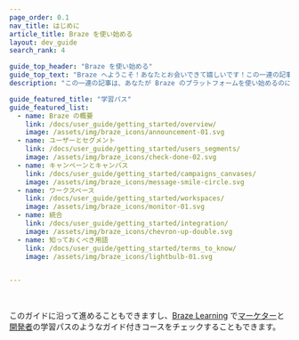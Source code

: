 ```yaml
---
page_order: 0.1
nav_title: はじめに
article_title: Braze を使い始める
layout: dev_guide
search_rank: 4

guide_top_header: "Braze を使い始める"
guide_top_text: "Braze へようこそ！あなたとお会いできて嬉しいです！この一連の記事は、あなたが Braze のプラットフォームを使い始めるのに役立ち、Braze の主要な用語、特徴、機能について紹介します。"
description: "この一連の記事は、あなたが Braze のプラットフォームを使い始めるのに役立ち、Braze の主要な用語、特徴、機能について紹介します。"

guide_featured_title: "学習パス"
guide_featured_list:
  - name: Braze の概要
    link: /docs/user_guide/getting_started/overview/
    image: /assets/img/braze_icons/announcement-01.svg
  - name: ユーザーとセグメント
    link: /docs/user_guide/getting_started/users_segments/
    image: /assets/img/braze_icons/check-done-02.svg
  - name: キャンペーンとキャンバス
    link: /docs/user_guide/getting_started/campaigns_canvases/
    image: /assets/img/braze_icons/message-smile-circle.svg
  - name: ワークスペース
    link: /docs/user_guide/getting_started/workspaces/
    image: /assets/img/braze_icons/monitor-01.svg
  - name: 統合
    link: /docs/user_guide/getting_started/integration/
    image: /assets/img/braze_icons/chevron-up-double.svg
  - name: 知っておくべき用語
    link: /docs/user_guide/getting_started/terms_to_know/
    image: /assets/img/braze_icons/lightbulb-01.svg


---
```


<br>

このガイドに沿って進めることもできますし、[Braze Learning](https://learning.braze.com) で[マーケター](https://learning.braze.com/path/marketer)と[開発者](https://learning.braze.com/path/developer)の学習パスのようなガイド付きコースをチェックすることもできます。

<br> 
